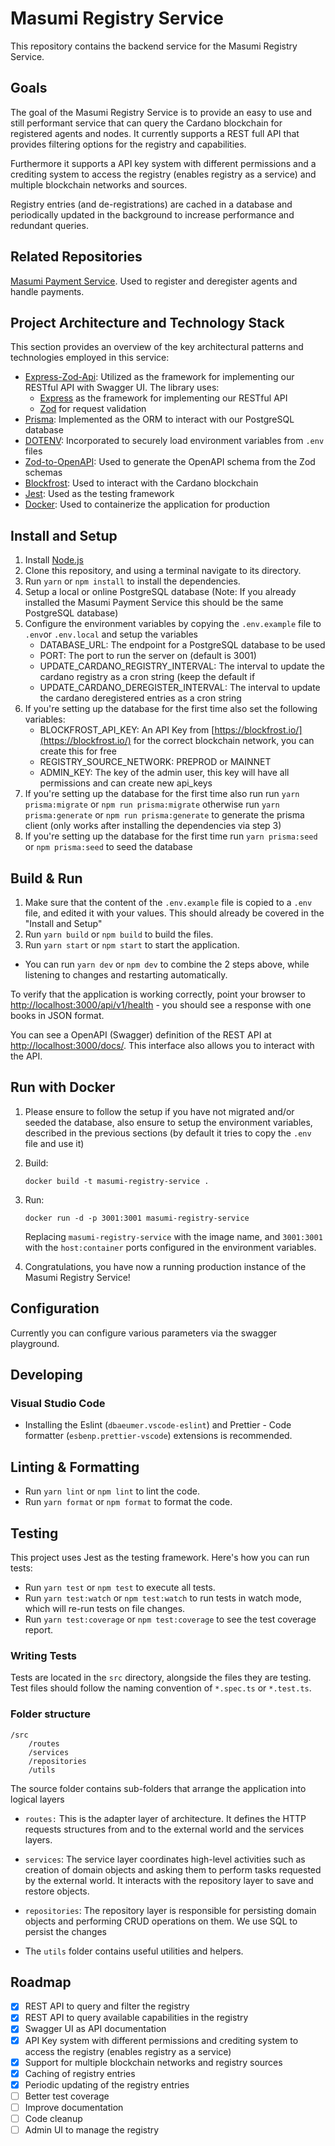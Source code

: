 # Masumi Registry Service

This repository contains the backend service for the Masumi Registry Service.

## Goals

The goal of the Masumi Registry Service is to provide an easy to use and still performant service that can query the Cardano blockchain for registered agents and nodes.
It currently supports a REST full API that provides filtering options for the registry and capabilities.

Furthermore it supports a API key system with different permissions and a crediting system to access the registry (enables registry as a service) and multiple blockchain networks and sources.

Registry entries (and de-registrations) are cached in a database and periodically updated in the background to increase performance and redundant queries.

## Related Repositories

[Masumi Payment Service](https://github.com/nftmakerio/masumi-payment-service). Used to register and deregister agents and handle payments.

## Project Architecture and Technology Stack

This section provides an overview of the key architectural patterns and technologies employed in this service:

- [Express-Zod-Api](https://www.npmjs.com/package/express-zod-api): Utilized as the framework for implementing our RESTful API with Swagger UI. The library uses:
  - [Express](http://expressjs.com/) as the framework for implementing our RESTful API
  - [Zod](https://www.npmjs.com/package/zod) for request validation
- [Prisma](https://www.prisma.io/): Implemented as the ORM to interact with our PostgreSQL database
- [DOTENV](https://www.npmjs.com/package/dotenv): Incorporated to securely load environment variables from `.env` files
- [Zod-to-OpenAPI](https://www.npmjs.com/package/@asteasolutions/zod-to-openapi): Used to generate the OpenAPI schema from the Zod schemas
- [Blockfrost](https://www.npmjs.com/package/@blockfrost/blockfrost-js): Used to interact with the Cardano blockchain
- [Jest](https://jestjs.io/): Used as the testing framework
- [Docker](https://www.docker.com/): Used to containerize the application for production

## Install and Setup

1. Install [Node.js](https://nodejs.org/en/download/)
2. Clone this repository, and using a terminal navigate to its directory.
3. Run `yarn` or `npm install` to install the dependencies.
5. Setup a local or online PostgreSQL database (Note: If you already installed the Masumi Payment Service this should be the same PostgreSQL database)
6. Configure the environment variables by copying the `.env.example` file to `.env`or `.env.local` and setup the variables
   - DATABASE_URL: The endpoint for a PostgreSQL database to be used
   - PORT: The port to run the server on (default is 3001)
   - UPDATE_CARDANO_REGISTRY_INTERVAL: The interval to update the cardano registry as a cron string (keep the default if 
   - UPDATE_CARDANO_DEREGISTER_INTERVAL: The interval to update the cardano deregistered entries as a cron string
7. If you're setting up the database for the first time also set the following variables:
   - BLOCKFROST_API_KEY: An API Key from [https://blockfrost.io/](https://blockfrost.io/) for the correct blockchain network, you can create this for free
   - REGISTRY_SOURCE_NETWORK: PREPROD or MAINNET
   - ADMIN_KEY: The key of the admin user, this key will have all permissions and can create new api_keys
8. If you're setting up the database for the first time also run run `yarn prisma:migrate` or `npm run prisma:migrate` otherwise run `yarn prisma:generate` or `npm run prisma:generate` to generate the prisma client (only works after installing the dependencies via step 3)
9. If you're setting up the database for the first time run `yarn prisma:seed` or `npm prisma:seed` to seed the database

## Build & Run

1. Make sure that the content of the `.env.example` file is copied to a `.env` file, and edited it with your values. This should already be covered in the "Install and Setup"
2. Run `yarn build` or `npm build` to build the files.
3. Run `yarn start` or `npm start` to start the application.

- You can run `yarn dev` or `npm dev` to combine the 2 steps above, while listening to changes and restarting automatically.

To verify that the application is working correctly, point your browser to
[http://localhost:3000/api/v1/health](http://localhost:3000/api/health) - you
should see a response with one books in JSON format.

You can see a OpenAPI (Swagger) definition of the REST API at
[http://localhost:3000/docs/](http://localhost:3000/docs/). This
interface also allows you to interact with the API.

## Run with Docker

1. Please ensure to follow the setup if you have not migrated and/or seeded the database, also ensure to setup the environment variables, described in the previous sections (by default it tries to copy the `.env` file and use it)
2. Build:

   ```
   docker build -t masumi-registry-service .
   ```

3. Run:

   ```
   docker run -d -p 3001:3001 masumi-registry-service
   ```

   Replacing `masumi-registry-service` with the image name, and `3001:3001` with the `host:container` ports configured in the environment variables.

4. Congratulations, you have now a running production instance of the Masumi Registry Service!

## Configuration

Currently you can configure various parameters via the swagger playground.

## Developing

### Visual Studio Code

- Installing the Eslint (`dbaeumer.vscode-eslint`) and Prettier - Code formatter (`esbenp.prettier-vscode`) extensions is recommended.

## Linting & Formatting

- Run `yarn lint` or `npm lint` to lint the code.
- Run `yarn format` or `npm format` to format the code.

## Testing

This project uses Jest as the testing framework. Here's how you can run tests:

- Run `yarn test` or `npm test` to execute all tests.
- Run `yarn test:watch` or `npm test:watch` to run tests in watch mode, which will re-run tests on file changes.
- Run `yarn test:coverage` or `npm test:coverage` to see the test coverage report.

### Writing Tests

Tests are located in the `src` directory, alongside the files they are testing. Test files should follow the naming convention of `*.spec.ts` or `*.test.ts`.

### Folder structure

```
/src
    /routes
    /services
    /repositories
    /utils
```

The source folder contains sub-folders that arrange the application into logical
layers

- `routes:` This is the adapter layer of architecture. It defines the HTTP requests structures from and to the external world and the services layers.

- `services`: The service layer coordinates high-level activities such as
  creation of domain objects and asking them to perform tasks requested by the
  external world. It interacts with the repository layer to save and restore
  objects.

- `repositories`: The repository layer is responsible for persisting domain
  objects and performing CRUD operations on them. We use SQL to persist the
  changes

- The `utils` folder contains useful utilities and helpers.

## Roadmap

- [x] REST API to query and filter the registry
- [x] REST API to query available capabilities in the registry
- [x] Swagger UI as API documentation
- [x] API Key system with different permissions and crediting system to access the registry (enables registry as a service)
- [x] Support for multiple blockchain networks and registry sources
- [x] Caching of registry entries
- [x] Periodic updating of the registry entries
- [ ] Better test coverage
- [ ] Improve documentation
- [ ] Code cleanup
- [ ] Admin UI to manage the registry
